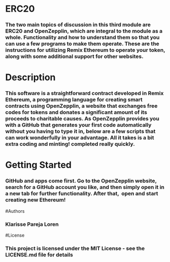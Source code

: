 # ERC20
### The two main topics of discussion in this third module are ERC20 and OpenZepplin, which are integral to the module as a whole. Functionality and how to understand them so that you can use a few programs to make them operate. These are the instructions for utilizing Remix Ethereum to operate your token, along with some additional support for other websites.

# Description
### This software is a straightforward contract developed in Remix Ethereum, a programming language for creating smart contracts using OpenZepplin, a website that exchanges free codes for tokens and donates a significant amount of its proceeds to charitable causes. As OpenZepplin provides you with a GitHub that generates your first code automatically without you having to type it in, below are a few scripts that can work wonderfully in your advantage. All it takes is a bit extra coding and minting! completed really quickly.

# Getting Started 
### GitHub and apps come first. Go to the OpenZepplin website, search for a GitHub account you like, and then simply open it in a new tab for further functionality. After that,  open and start creating new Ethereum! 

#Authors
### Klarisse Pareja Loren

#License
### This project is licensed under the MIT License - see the LICENSE.md file for details
